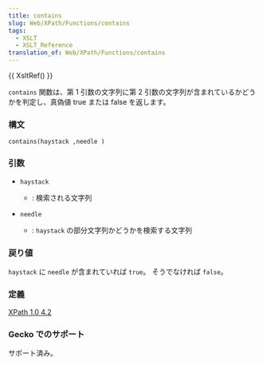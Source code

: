 ```yaml
---
title: contains
slug: Web/XPath/Functions/contains
tags:
  - XSLT
  - XSLT_Reference
translation_of: Web/XPath/Functions/contains
---
```

{{ XsltRef() }}

`contains` 関数は、第 1 引数の文字列に第 2 引数の文字列が含まれているかどうかを判定し、真偽値 true または false を返します。

### 構文

    contains(haystack ,needle )

### 引数

- `haystack`
  - : 検索される文字列

- `needle`
  - : `haystack` の部分文字列かどうかを検索する文字列

### 戻り値

`haystack` に `needle` が含まれていれば `true`。 そうでなければ `false`。

### 定義

[XPath 1.0 4.2](http://www.w3.org/TR/xpath#function-contains)

### Gecko でのサポート

サポート済み。

